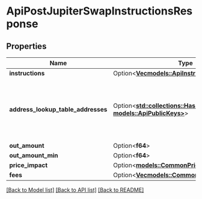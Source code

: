 # ApiPostJupiterSwapInstructionsResponse

## Properties

Name | Type | Description | Notes
------------ | ------------- | ------------- | -------------
**instructions** | Option<[**Vec<models::ApiInstructionJupiter>**](apiInstructionJupiter.md)> |  | [optional]
**address_lookup_table_addresses** | Option<[**std::collections::HashMap<String, models::ApiPublicKeys>**](apiPublicKeys.md)> | Returns a map[publicKey][]publicKey that is used in solana versioned transaction creation. | [optional]
**out_amount** | Option<**f64**> |  | [optional]
**out_amount_min** | Option<**f64**> |  | [optional]
**price_impact** | Option<[**models::CommonPriceImpactPercentV2**](commonPriceImpactPercentV2.md)> |  | [optional]
**fees** | Option<[**Vec<models::CommonFee>**](commonFee.md)> |  | [optional]

[[Back to Model list]](../README.md#documentation-for-models) [[Back to API list]](../README.md#documentation-for-api-endpoints) [[Back to README]](../README.md)


